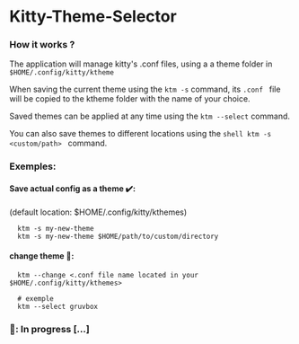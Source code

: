 # Kitty-Theme-Selector


### How it works ? 

The application will manage kitty's .conf files, using a
a theme folder in ``` $HOME/.config/kitty/ktheme ```

When saving the current theme using the ``` ktm -s ``` command, its ```.conf ``` file will be copied to the ktheme folder with the name of your choice. 

Saved themes can be applied at any time using the ```ktm --select``` command.

You can also save themes to different locations using the ```shell ktm -s <custom/path> ``` command.


### Exemples:

#### Save actual config as a theme ✔️: 
  (default location: $HOME/.config/kitty/kthemes)
``` shell
  ktm -s my-new-theme
  ktm -s my-new-theme $HOME/path/to/custom/directory
```


#### change theme 💱:

``` shell
  ktm --change <.conf file name located in your $HOME/.config/kitty/kthemes>

  # exemple
  ktm --select gruvbox
```
  
### 🚧: In progress [...]
